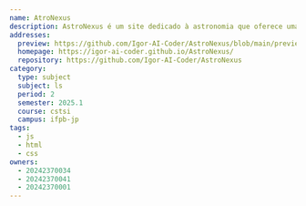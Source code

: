 ```yaml
---
name: AtroNexus
description: AstroNexus é um site dedicado à astronomia que oferece uma experiência imersiva sobre o universo. A plataforma disponibiliza fatos curiosos, artigos educativos, blogs especializados e conteúdo sobre descobertas espaciais, tornando o conhecimento astronômico acessível e envolvente para entusiastas de todas as idades.
addresses:
  preview: https://github.com/Igor-AI-Coder/AstroNexus/blob/main/preview.png
  homepage: https://igor-ai-coder.github.io/AstroNexus/
  repository: https://github.com/Igor-AI-Coder/AstroNexus
category:
  type: subject
  subject: ls
  period: 2
  semester: 2025.1
  course: cstsi
  campus: ifpb-jp
tags:
  - js
  - html
  - css
owners:
  - 20242370034
  - 20242370041
  - 20242370001
---
```

